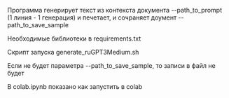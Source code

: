 Программа генерирует текст из контекста документа --path_to_prompt (1 линия - 1 генерация) и печетает, и сочраняет доумент --path_to_save_sample

Необходимые библиотеки в requirements.txt

Скрипт запуска generate_ruGPT3Medium.sh

Если не будет параметра --path_to_save_sample, то записи в файл не будет

В colab.ipynb показано как запустить в colab